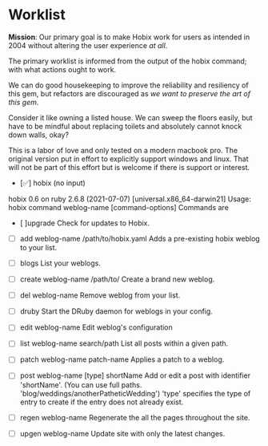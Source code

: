 # Worklist

**Mission**: Our primary goal is to make Hobix work for users as intended in 2004 without altering the user experience _at all_. 

The primary worklist is informed from the output of the hobix command; with what actions ought to work.

We can do good housekeeping to improve the reliability and resiliency of this gem, but refactors are discouraged as _we want to preserve the art of this gem_. 

Consider it like owning a listed house. We can sweep the floors easily, but have to be mindful about replacing toilets and absolutely cannot knock down walls, okay?

This is a labor of love and only tested on a modern macbook pro. The original version put in effort to explicitly support windows and linux. That will not be part of this effort but is welcome if there is support or interest.

- [✅] hobix (no input)

hobix 0.6 on ruby 2.6.8 (2021-07-07) [universal.x86_64-darwin21]
Usage: hobix command weblog-name [command-options]
Commands are
  - [ ]upgrade                               Check for updates to Hobix.             

  - [ ] add weblog-name /path/to/hobix.yaml   Adds a pre-existing hobix weblog to your list.
  - [ ] blogs                                 List your weblogs.                      
  - [ ] create weblog-name /path/to/          Create a brand new weblog.              
  - [ ] del weblog-name                       Remove weblog from your list.           
  - [ ] druby                                 Start the DRuby daemon for weblogs in your config.

  - [ ] edit weblog-name                      Edit weblog's configuration             
  - [ ] list weblog-name search/path          List all posts within a given path.     
  - [ ] patch weblog-name patch-name          Applies a patch to a weblog.            
  - [ ] post weblog-name [type] shortName     Add or edit a post with identifier 'shortName'.
                                        (You can use full paths. 'blog/weddings/anotherPatheticWedding')
                                        'type' specifies the type of entry to create if the entry does not
                                        already exist.
  - [ ] regen weblog-name                     Regenerate the all the pages throughout the site.
  - [ ] upgen weblog-name                     Update site with only the latest changes.
